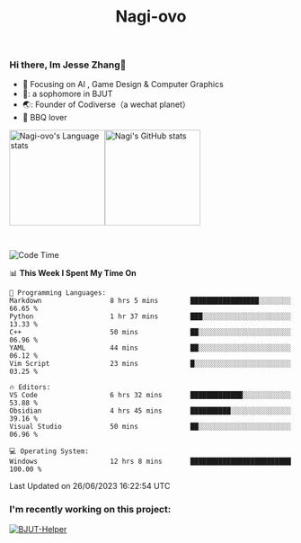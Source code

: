 

<!--
**Nagi-ovo/Nagi-ovo** is a ✨ _special_ ✨ repository because its `README.md` (this file) appears on your GitHub profile.

Here are some ideas to get you started:

- 🔭 I’m currently working on ...
- 🌱 I’m currently learning ...
- 👯 I’m looking to collaborate on ...
- 🤔 I’m looking for help with ...
- 💬 Ask me about ...
- 📫 How to reach me: ...
- 😄 Pronouns: ...
- ⚡ Fun fact: ...
-->
<h1 align="center">Nagi-ovo</h3>


<br />

 ### Hi there, Im Jesse Zhang👋
- :orange_book: Focusing on AI , Game Design & Computer Graphics
- 🔬: a sophomore in BJUT
- 🌏: Founder of Codiverse（a wechat planet）
- :meat_on_bone: BBQ lover

<div style="display:flex; flex-wrap:wrap; height: 200px;">
  <img height="170" src="https://github-readme-stats-git-main-nagi-ovo.vercel.app/api/top-langs/?username=Nagi-ovo&hide=css,scss,html,java&layout=compact&card_width=345&card_height=400" alt="Nagi-ovo's Language stats">
  <img height="170" src="https://github-readme-stats-git-main-nagi-ovo.vercel.app/api?username=Nagi-ovo&show_icons=true&theme=radical" alt="Nagi's GitHub stats">
</div>




<!--START_SECTION:waka-->
![Code Time](http://img.shields.io/badge/Code%20Time-38%20hrs%2032%20mins-blue)

📊 **This Week I Spent My Time On** 

```text
💬 Programming Languages: 
Markdown                 8 hrs 5 mins        █████████████████░░░░░░░░   66.65 % 
Python                   1 hr 37 mins        ███░░░░░░░░░░░░░░░░░░░░░░   13.33 % 
C++                      50 mins             ██░░░░░░░░░░░░░░░░░░░░░░░   06.96 % 
YAML                     44 mins             ██░░░░░░░░░░░░░░░░░░░░░░░   06.12 % 
Vim Script               23 mins             █░░░░░░░░░░░░░░░░░░░░░░░░   03.25 % 

🔥 Editors: 
VS Code                  6 hrs 32 mins       █████████████░░░░░░░░░░░░   53.88 % 
Obsidian                 4 hrs 45 mins       ██████████░░░░░░░░░░░░░░░   39.16 % 
Visual Studio            50 mins             ██░░░░░░░░░░░░░░░░░░░░░░░   06.96 % 

💻 Operating System: 
Windows                  12 hrs 8 mins       █████████████████████████   100.00 % 
```


 Last Updated on 26/06/2023 16:22:54 UTC
<!--END_SECTION:waka-->


### I'm recently working on this project:</a>

 <div>
<a href="https://github.com/Open-BJUT/BJUT-Helper">
  <img align="center" src="https://github-readme-stats-git-main-nagi-ovo.vercel.app/api/pin/?username=Nagi-ovo&repo=BJUT-Helper" alt="BJUT-Helper">
</a>
</div>


